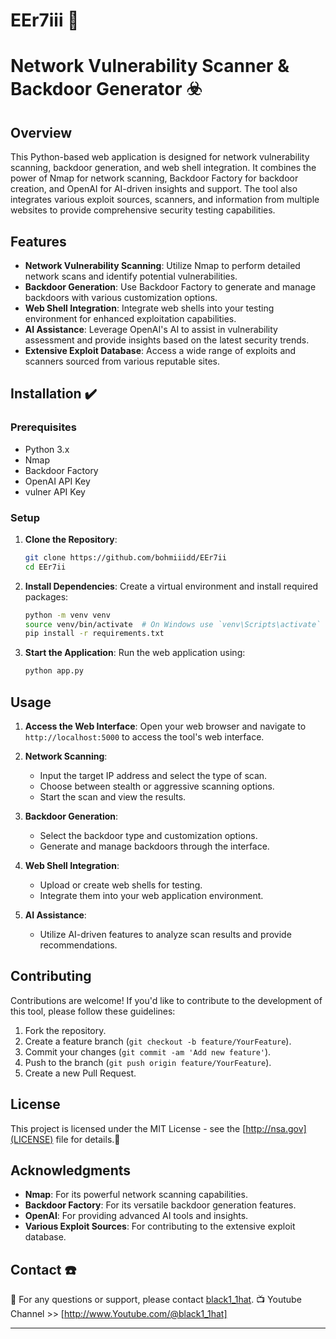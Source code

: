 # EEr7iii 🌿

# Network Vulnerability Scanner & Backdoor Generator ☣️

## Overview

This Python-based web application is designed for network vulnerability scanning, backdoor generation, and web shell integration. It combines the power of Nmap for network scanning, Backdoor Factory for backdoor creation, and OpenAI for AI-driven insights and support. The tool also integrates various exploit sources, scanners, and information from multiple websites to provide comprehensive security testing capabilities.

## Features

- **Network Vulnerability Scanning**: Utilize Nmap to perform detailed network scans and identify potential vulnerabilities.
- **Backdoor Generation**: Use Backdoor Factory to generate and manage backdoors with various customization options.
- **Web Shell Integration**: Integrate web shells into your testing environment for enhanced exploitation capabilities.
- **AI Assistance**: Leverage OpenAI's AI to assist in vulnerability assessment and provide insights based on the latest security trends.
- **Extensive Exploit Database**: Access a wide range of exploits and scanners sourced from various reputable sites.

## Installation ✔️

### Prerequisites

- Python 3.x
- Nmap
- Backdoor Factory
- OpenAI API Key
- vulner API Key

### Setup

1. **Clone the Repository**:
    ```bash
    git clone https://github.com/bohmiiidd/EEr7ii
    cd EEr7ii
    ```

2. **Install Dependencies**:
    Create a virtual environment and install required packages:
    ```bash
    python -m venv venv
    source venv/bin/activate  # On Windows use `venv\Scripts\activate`
    pip install -r requirements.txt
    ```
3. **Start the Application**:
    Run the web application using:
    ```bash
    python app.py
    ```

## Usage

1. **Access the Web Interface**:
    Open your web browser and navigate to `http://localhost:5000` to access the tool's web interface.

2. **Network Scanning**:
    - Input the target IP address and select the type of scan.
    - Choose between stealth or aggressive scanning options.
    - Start the scan and view the results.

3. **Backdoor Generation**:
    - Select the backdoor type and customization options.
    - Generate and manage backdoors through the interface.

4. **Web Shell Integration**:
    - Upload or create web shells for testing.
    - Integrate them into your web application environment.

5. **AI Assistance**:
    - Utilize AI-driven features to analyze scan results and provide recommendations.

## Contributing

Contributions are welcome! If you'd like to contribute to the development of this tool, please follow these guidelines:

1. Fork the repository.
2. Create a feature branch (`git checkout -b feature/YourFeature`).
3. Commit your changes (`git commit -am 'Add new feature'`).
4. Push to the branch (`git push origin feature/YourFeature`).
5. Create a new Pull Request.

## License

This project is licensed under the MIT License - see the [http://nsa.gov](LICENSE) file for details.🦇

## Acknowledgments

- **Nmap**: For its powerful network scanning capabilities.
- **Backdoor Factory**: For its versatile backdoor generation features.
- **OpenAI**: For providing advanced AI tools and insights.
- **Various Exploit Sources**: For contributing to the extensive exploit database.

## Contact ☎️

📧 For any questions or support, please contact [black1_1hat](mailto:black1_1hat@proton.me).
📺 Youtube Channel >> [http://www.Youtube.com/@black1_1hat] 

---
